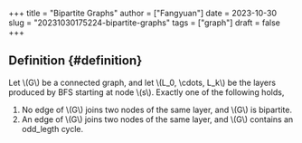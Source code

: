 +++
title = "Bipartite Graphs"
author = ["Fangyuan"]
date = 2023-10-30
slug = "20231030175224-bipartite-graphs"
tags = ["graph"]
draft = false
+++

## Definition {#definition}

Let \\(G\\) be a connected graph, and let \\(L\_0, \cdots, L\_k\\) be the layers produced by BFS starting at node \\(s\\). Exactly one of the following holds,

1.  No edge of \\(G\\) joins two nodes of the same layer, and \\(G\\) is bipartite.
2.  An edge of \\(G\\) joins two nodes of the same layer, and \\(G\\) contains an <span class="underline">odd_legth</span> cycle.
